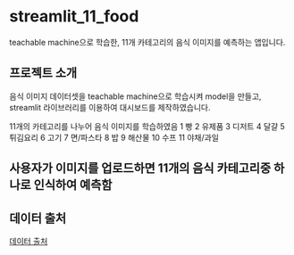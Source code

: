 # streamlit_11_food

teachable machine으로 학습한, 11개 카테고리의 음식 이미지를 예측하는 앱입니다.


## 프로젝트 소개
음식 이미지 데이터셋을 teachable machine으로 학습시켜 model을 만들고, streamlit 라이브러리를 이용하여 대시보드를 제작하였습니다.


11개의 카테고리를 나누어 음식 이미지를 학습하였음
1 빵
2 유제품
3 디저트
4 달걀
5 튀김요리
6 고기
7 면/파스타
8 밥
9 해산물
10 수프
11 야채/과일


사용자가 이미지를 업로드하면 11개의 음식 카테고리중 하나로 인식하여 예측함
---


## 데이터 출처
[데이터 출처](https://www.kaggle.com/datasets/trolukovich/food11-image-dataset, "kaggle")